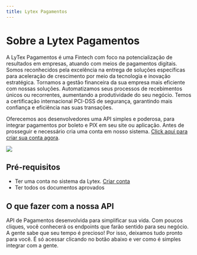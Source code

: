 ```yaml
---
title: Lytex Pagamentos
---
```


# Sobre a Lytex Pagamentos

A LyTex Pagamentos é uma Fintech com foco na potencialização de resultados em empresas, atuando com meios de pagamentos digitais. Somos reconhecidos pela excelência na entrega de soluções específicas para aceleração de crescimento por meio da tecnologia e inovação estratégica. Tornamos a gestão financeira da sua empresa mais eficiente com nossas soluções. Automatizamos seus processos de recebimentos únicos ou recorrentes, aumentando a produtividade do seu negócio. Temos a certificação internacional PCI-DSS de segurança, garantindo mais confiança e eficiência nas suas transações.

Oferecemos aos desenvolvedores uma API simples e poderosa, para integrar pagamentos por boleto e PIX em seu site ou aplicação. Antes de prosseguir e necessário cria uma conta em nosso sistema. [Click aqui para criar sua conta agora](https://pay.lytex.com.br/auth/registration).

<img src='https://lytex.com.br/wp-content/uploads/2022/10/WhatsApp-Image-2022-10-10-at-17.46.41.webp' />

## Pré-requisitos
- Ter uma conta no sistema da Lytex.  [Criar conta](https://pay.lytex.com.br/auth/registration)
- Ter todos os documentos aprovados 

## O que fazer com a nossa API 

API de Pagamentos desenvolvida para simplificar sua vida. Com poucos cliques, você conhecerá os endpoints que farão sentido para seu negócio. A gente sabe que seu tempo é precioso! Por isso, deixamos tudo pronto para você. É só acessar clicando no botão abaixo e ver como é simples integrar com a gente.


